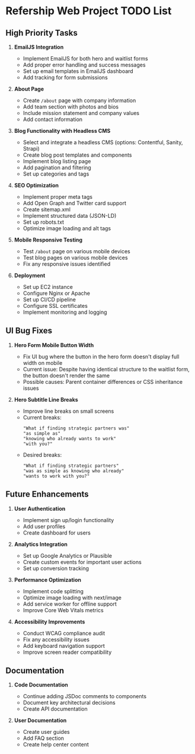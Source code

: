 # Refership Web Project TODO List

## High Priority Tasks

1. **EmailJS Integration**

   - Implement EmailJS for both hero and waitlist forms
   - Add proper error handling and success messages
   - Set up email templates in EmailJS dashboard
   - Add tracking for form submissions

2. **About Page**

   - Create `/about` page with company information
   - Add team section with photos and bios
   - Include mission statement and company values
   - Add contact information

3. **Blog Functionality with Headless CMS**

   - Select and integrate a headless CMS (options: Contentful, Sanity, Strapi)
   - Create blog post templates and components
   - Implement blog listing page
   - Add pagination and filtering
   - Set up categories and tags

4. **SEO Optimization**

   - Implement proper meta tags
   - Add Open Graph and Twitter card support
   - Create sitemap.xml
   - Implement structured data (JSON-LD)
   - Set up robots.txt
   - Optimize image loading and alt tags

5. **Mobile Responsive Testing**

   - Test `/about` page on various mobile devices
   - Test blog pages on various mobile devices
   - Fix any responsive issues identified

6. **Deployment**
   - Set up EC2 instance
   - Configure Nginx or Apache
   - Set up CI/CD pipeline
   - Configure SSL certificates
   - Implement monitoring and logging

## UI Bug Fixes

1. **Hero Form Mobile Button Width**

   - Fix UI bug where the button in the hero form doesn't display full width on mobile
   - Current issue: Despite having identical structure to the waitlist form, the button doesn't render the same
   - Possible causes: Parent container differences or CSS inheritance issues

2. **Hero Subtitle Line Breaks**
   - Improve line breaks on small screens
   - Current breaks:
     ```
     "What if finding strategic partners was"
     "as simple as"
     "knowing who already wants to work"
     "with you?"
     ```
   - Desired breaks:
     ```
     "What if finding strategic partners"
     "was as simple as knowing who already"
     "wants to work with you?"
     ```

## Future Enhancements

1. **User Authentication**

   - Implement sign up/login functionality
   - Add user profiles
   - Create dashboard for users

2. **Analytics Integration**

   - Set up Google Analytics or Plausible
   - Create custom events for important user actions
   - Set up conversion tracking

3. **Performance Optimization**

   - Implement code splitting
   - Optimize image loading with next/image
   - Add service worker for offline support
   - Improve Core Web Vitals metrics

4. **Accessibility Improvements**
   - Conduct WCAG compliance audit
   - Fix any accessibility issues
   - Add keyboard navigation support
   - Improve screen reader compatibility

## Documentation

1. **Code Documentation**

   - Continue adding JSDoc comments to components
   - Document key architectural decisions
   - Create API documentation

2. **User Documentation**
   - Create user guides
   - Add FAQ section
   - Create help center content

